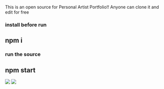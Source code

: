 This is an open source for Personal Artist Portfolio!!
Anyone can clone it and edit for free

### install before run
## npm i

### run the source
## npm start

<p>
  <a href="https://react.dev" alt="ReactJS">
        <img src="https://img.shields.io/badge/react-%2320232a.svg?style=for-the-badge&logo=react&logoColor=%2361DAFB" /></a>
  <a href="https://www.npmjs.com/" alt="NPM">
        <img src="https://img.shields.io/badge/NPM-%23CB3837.svg?style=for-the-badge&logo=npm&logoColor=white" /></a>
</p>
